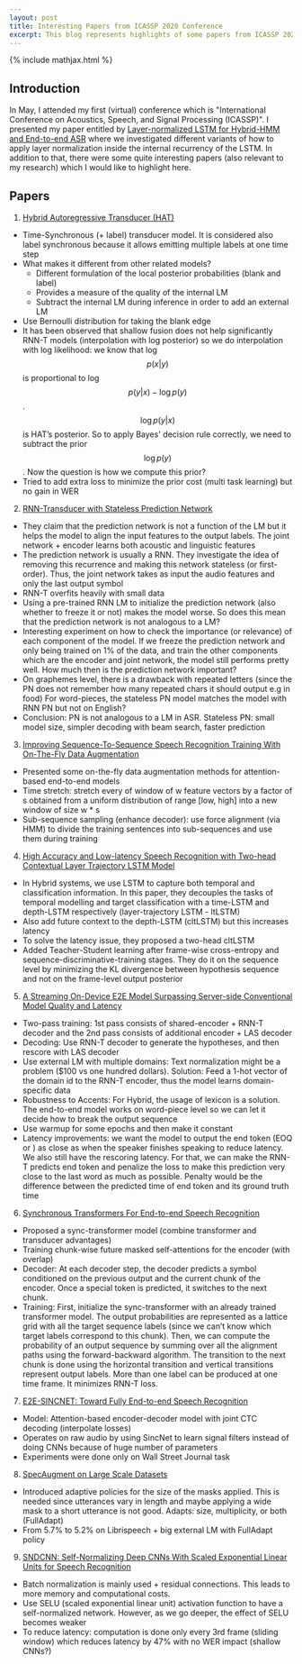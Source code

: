 ```yaml
---
layout: post
title: Interesting Papers from ICASSP 2020 Conference
excerpt: This blog represents highlights of some papers from ICASSP 2020 virtual conference
---
```


{% include mathjax.html %}

## Introduction

In May, I attended my first (virtual) conference which is "International
Conference on Acoustics, Speech, and Signal Processing (ICASSP)". I presented
my paper entitled by [Layer-normalized LSTM for Hybrid-HMM and End-to-end ASR](https://www-i6.informatik.rwth-aachen.de/publications/download/1127/Zeineldeen-ICASSP-2020.pdf) where we investigated different variants of how to apply layer
normalization inside the internal recurrency of the LSTM. In addition to that,
there were some quite interesting papers (also relevant to my research)
which I would like to highlight here.

## Papers

1. [Hybrid Autoregressive Transducer (HAT)](https://arxiv.org/abs/2003.07705)
- Time-Synchronous (+ label) transducer model. It is considered also label synchronous
because it allows emitting multiple labels at one time step
- What makes it different from other related models?
  - Different formulation of the local posterior probabilities (blank and label)
  - Provides a measure of the quality of the internal LM
  - Subtract the internal LM during inference in order to add an external LM
- Use Bernoulli distribution for taking the blank edge
- It has been observed that shallow fusion does not help significantly
RNN-T models (interpolation with log posterior) so we do interpolation with
log likelihood: we know that log $$p(x|y)$$
is proportional to log $$p(y|x) - \log p(y)$$. $$\log p(y|x)$$ is HAT’s posterior.
So to apply Bayes' decision rule correctly, we need to subtract the prior
$$\log p(y)$$. Now the question is how we compute this prior?
- Tried to add extra loss to minimize the prior cost (multi task learning) but no gain in WER


2. [RNN-Transducer with Stateless Prediction Network](https://ieeexplore.ieee.org/document/9054419/)
- They claim that the prediction network is not a function of the LM but it
helps the model to align the input features to the output labels.
The joint network + encoder learns both acoustic and linguistic features
- The prediction network is usually a RNN. They investigate the idea of
removing this recurrence and making this network stateless (or first-order).
Thus, the joint network takes as input the audio features and only the last output symbol
- RNN-T overfits heavily with small data
- Using a pre-trained RNN LM to initialize the prediction network
(also whether to freeze it or not) makes the model worse. So does this mean
that the prediction network is not analogous to a LM?
- Interesting experiment on how to check the importance (or relevance) of each
component of the model. If we freeze the prediction network and only being
trained on 1% of the data, and train the other components which are the encoder
and joint network, the model still performs pretty well. How much then is the
prediction network important?
- On graphemes level, there is a drawback with repeated letters (since the PN
does not remember how many repeated chars it should output e.g in food)
For word-pieces, the stateless PN model matches the model with RNN PN but not on English?
- Conclusion: PN is not analogous to a LM in ASR. Stateless PN: small model size,
simpler decoding with beam search, faster prediction

3. [Improving Sequence-To-Sequence Speech Recognition Training With On-The-Fly Data Augmentation](https://arxiv.org/abs/1910.13296)
- Presented some on-the-fly data augmentation methods for attention-based end-to-end models
- Time stretch: stretch every of window of w feature vectors by a factor of s
obtained from a uniform distribution of range [low, high] into a new window of size w * s
- Sub-sequence sampling (enhance decoder): use force alignment (via HMM) to
divide the training sentences into sub-sequences and use them during training

4. [High Accuracy and Low-latency Speech Recognition with Two-head Contextual Layer Trajectory LSTM Model](https://arxiv.org/abs/2003.07482)
- In Hybrid systems, we use LSTM to capture both temporal and classification information. In this paper, they decouples the tasks of temporal modelling and target classification with a time-LSTM and depth-LSTM respectively (layer-trajectory LSTM - ltLSTM)
- Also add future context to the depth-LSTM (cltLSTM) but this increases latency
- To solve the latency issue, they proposed a two-head cltLSTM
- Added Teacher-Student learning after frame-wise cross-entropy and sequence-discriminative-training stages. They do it on the sequence level by minimizing the KL divergence between hypothesis sequence and not on the frame-level output posterior

5. [A Streaming On-Device E2E Model Surpassing Server-side Conventional Model Quality and Latency](https://arxiv.org/abs/2003.12710)
- Two-pass training: 1st pass consists of shared-encoder + RNN-T decoder and
the 2nd pass consists of additional encoder + LAS decoder
- Decoding: Use RNN-T decoder to generate the hypotheses, and then rescore with LAS decoder
- Use external LM with multiple domains: Text normalization might be a problem
($100 vs one hundred dollars). Solution: Feed a 1-hot vector of the domain id
to the RNN-T encoder, thus the model learns domain-specific data
- Robustness to Accents: For Hybrid, the usage of lexicon is a solution.
The end-to-end model works on word-piece level so we can let it decide how to
break the output sequence
- Use warmup for some epochs and then make it constant
- Latency improvements: we want the model to output the end token (EOQ or </s>)
as close as when the speaker finishes speaking to reduce latency. We also still have
the rescoring latency. For that, we can make the RNN-T predicts end token and penalize
the loss to make this prediction very close to the last word as much as possible.
Penalty would be the difference between the predicted time of end token and its ground truth time

6. [Synchronous Transformers For End-to-end Speech Recognition](https://arxiv.org/abs/1912.02958)
- Proposed a sync-transformer model (combine transformer and transducer advantages)
- Training chunk-wise future masked self-attentions for the encoder (with overlap)
- Decoder: At each decoder step, the decoder predicts a symbol conditioned on
the previous output and the current chunk of the encoder. Once a special token
is predicted, it switches to the next chunk.
- Training: First, initialize the sync-transformer with an already trained transformer model.
The output probabilities are represented as a lattice grid with all the target sequence
labels (since we can’t know which target labels correspond to this chunk).
Then, we can compute the probability of an output sequence by summing over all
the alignment paths using the forward-backward algorithm. The transition to the
next chunk is done using the horizontal transition and vertical transitions
represent output labels. More than one label can be produced at one time frame.
It minimizes RNN-T loss.


7. [E2E-SINCNET: Toward Fully End-to-end Speech Recognition](https://ieeexplore.ieee.org/document/9053954)
- Model: Attention-based encoder-decoder model with joint CTC decoding (interpolate losses)
- Operates on raw audio by using SincNet to learn signal filters instead of doing
CNNs because of huge number of parameters
- Experiments were done only on Wall Street Journal task

8. [SpecAugment on Large Scale Datasets](https://arxiv.org/abs/1912.05533)
- Introduced adaptive policies for the size of the masks applied. This is needed
since utterances vary in length and maybe applying a wide mask to a short
utterance is not good. Adapts: size, multiplicity, or both (FullAdapt)
- From 5.7% to 5.2% on Librispeech + big external LM with FullAdapt policy

9. [SNDCNN: Self-Normalizing Deep CNNs With Scaled Exponential Linear Units for Speech Recognition](https://arxiv.org/abs/1910.01992)
- Batch normalization is mainly used + residual connections. This leads to more memory and computational costs.
- Use SELU (scaled exponential linear unit) activation function to have a self-normalized network.
However, as we go deeper, the effect of SELU becomes weaker
- To reduce latency: computation is done only every 3rd frame (sliding window)
which reduces latency by 47% with no WER impact (shallow CNNs?)
